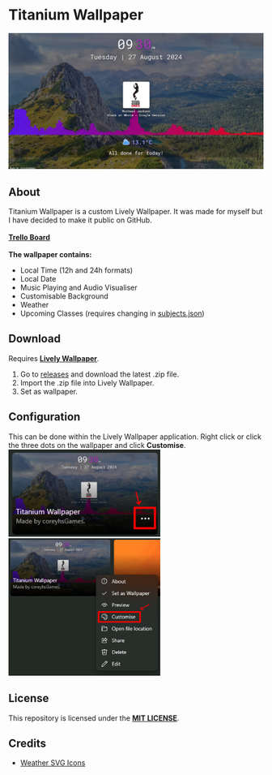 # Titanium Wallpaper

<img src="/res/thumbnail.png" width="600"/>

## About
Titanium Wallpaper is a custom Lively Wallpaper. It was made for myself but I have decided to make it public on GitHub.
<br><br>
**[Trello Board](https://trello.com/b/qsX7QiyE/titanium-wallpaper)**
<br><br>
**The wallpaper contains:**
- Local Time (12h and 24h formats)
- Local Date
- Music Playing and Audio Visualiser
- Customisable Background
- Weather
- Upcoming Classes (requires changing in [subjects.json](https://github.com/coreyhsGames/Titanium-Wallpaper/blob/main/src/data/subjects.json))

## Download
Requires **[Lively Wallpaper](https://github.com/rocksdanister/lively)**.

1. Go to [releases](https://github.com/coreyhsGames/Titanium-Wallpaper/releases) and download the latest .zip file.
2. Import the .zip file into Lively Wallpaper.
3. Set as wallpaper.

## Configuration
This can be done within the Lively Wallpaper application. Right click or click the three dots on the wallpaper and click **Customise**.
<br>
<img src="/res/customise-1.png" width="300"/>
<br>
<img src="/res/customise-2.png" width="300"/>

## License
This repository is licensed under the **[MIT LICENSE](https://github.com/coreyhsGames/Titanium-Wallpaper/blob/main/LICENSE)**.

## Credits
- [Weather SVG Icons](https://github.com/Makin-Things/weather-icons)
